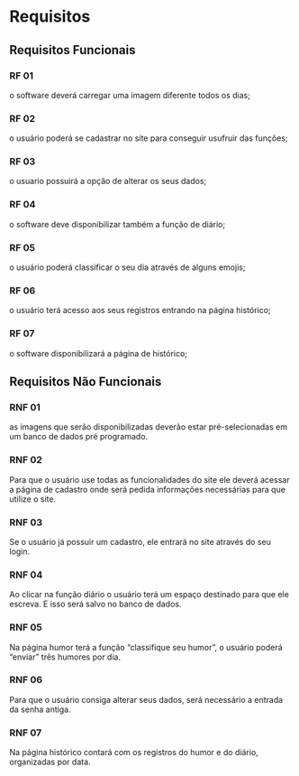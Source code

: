 # Requisitos 

## Requisitos Funcionais

### RF 01
o software deverá carregar uma imagem diferente todos os dias;

### RF 02
o usuário poderá se cadastrar no site para conseguir usufruir das funções;

### RF 03
o usuario possuirá a opção de alterar os seus dados;

### RF 04
o software deve disponibilizar também a função de diário;

### RF 05
o usuário poderá classificar o seu dia através de alguns emojis;

### RF 06
o usuário terá acesso aos seus registros entrando na página histórico;

### RF 07
o software disponibilizará a página de histórico;

## Requisitos Não Funcionais

### RNF 01
as imagens que serão disponibilizadas deverão estar pré-selecionadas em um banco de dados pré programado.

### RNF 02
Para que o usuário use todas as funcionalidades do site ele deverá acessar a página de cadastro onde será pedida informações necessárias para que utilize o site.

### RNF 03
Se o usuário já possuir um cadastro, ele entrará no site através do seu login.

### RNF 04
Ao clicar na função diário o usuário terá um espaço destinado para que ele escreva. E isso será salvo no banco de dados.

### RNF 05
Na página humor terá a função “classifique seu humor”, o usuário poderá “enviar” três humores por dia.

### RNF 06 
Para que o usuário consiga alterar seus dados, será necessário a entrada da senha antiga.

### RNF 07
Na página histórico contará com os registros do humor e do diário, organizadas por data.





